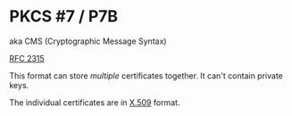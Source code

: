 # PKCS #7 / P7B

aka CMS (Cryptographic Message Syntax)

[RFC 2315](https://datatracker.ietf.org/doc/html/rfc2315)

This format can store _multiple_ certificates together. It can't contain private keys.

The individual certificates are in [X.509](./x509.md) format.
